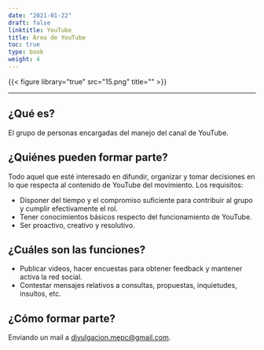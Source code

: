 ```yaml
---
date: "2021-01-22"
draft: false
linktitle: YouTube
title: Área de YouTube
toc: true
type: book
weight: 4
---
```


{{< figure library="true" src="15.png" title="" >}}

---

## **¿Qué es?**

El grupo de personas encargadas del manejo del canal de YouTube.


## **¿Quiénes pueden formar parte?**

Todo aquel que esté interesado en difundir, organizar y tomar decisiones en lo que respecta al contenido de YouTube del movimiento. Los requisitos:

- Disponer del tiempo y el compromiso suficiente para contribuir al grupo y cumplir efectivamente el rol.
- Tener conocimientos básicos respecto del funcionamiento de YouTube.
- Ser proactivo, creativo y resolutivo.

## **¿Cuáles son las funciones?**

- Publicar videos, hacer encuestas para obtener feedback y mantener activa la red social.
- Contestar mensajes relativos a consultas, propuestas, inquietudes, insultos, etc.

## **¿Cómo formar parte?**

Enviando un mail a divulgacion.mepc@gmail.com.
